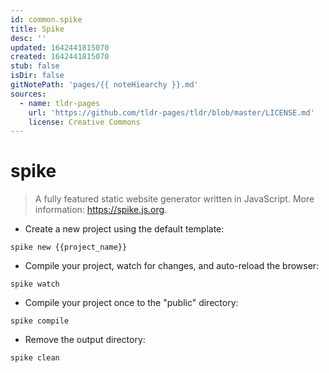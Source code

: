 ```yaml
---
id: common.spike
title: Spike
desc: ''
updated: 1642441815070
created: 1642441815070
stub: false
isDir: false
gitNotePath: 'pages/{{ noteHiearchy }}.md'
sources:
  - name: tldr-pages
    url: 'https://github.com/tldr-pages/tldr/blob/master/LICENSE.md'
    license: Creative Commons
---
```

# spike

> A fully featured static website generator written in JavaScript.
> More information: <https://spike.js.org>.

- Create a new project using the default template:

`spike new {{project_name}}`

- Compile your project, watch for changes, and auto-reload the browser:

`spike watch`

- Compile your project once to the "public" directory:

`spike compile`

- Remove the output directory:

`spike clean`

